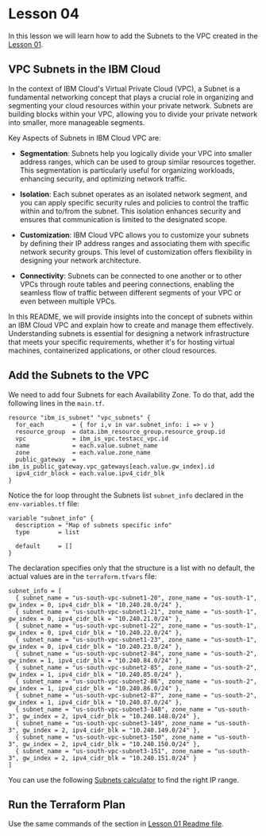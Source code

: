 # Lesson 04

In this lesson we will learn how to add the Subnets to the VPC created in the [Lesson 01](../lesson-01/README.md).

## VPC Subnets in the IBM Cloud

In the context of IBM Cloud's Virtual Private Cloud (VPC), a Subnet is a fundamental networking concept that plays a crucial role in organizing and segmenting your cloud resources within your private network. Subnets are building blocks within your VPC, allowing you to divide your private network into smaller, more manageable segments.

Key Aspects of Subnets in IBM Cloud VPC are:

* **Segmentation**: Subnets help you logically divide your VPC into smaller address ranges, which can be used to group similar resources together. This segmentation is particularly useful for organizing workloads, enhancing security, and optimizing network traffic.

* **Isolation**: Each subnet operates as an isolated network segment, and you can apply specific security rules and policies to control the traffic within and to/from the subnet. This isolation enhances security and ensures that communication is limited to the designated scope.

* **Customization**: IBM Cloud VPC allows you to customize your subnets by defining their IP address ranges and associating them with specific network security groups. This level of customization offers flexibility in designing your network architecture.

* **Connectivity**: Subnets can be connected to one another or to other VPCs through route tables and peering connections, enabling the seamless flow of traffic between different segments of your VPC or even between multiple VPCs.

In this README, we will provide insights into the concept of subnets within an IBM Cloud VPC and explain how to create and manage them effectively. Understanding subnets is essential for designing a network infrastructure that meets your specific requirements, whether it's for hosting virtual machines, containerized applications, or other cloud resources.

## Add the Subnets to the VPC

We need to add four Subnets for each Availability Zone. To do that, add the following lines in the ```main.tf```.

```
resource "ibm_is_subnet" "vpc_subnets" {
  for_each        = { for i,v in var.subnet_info: i => v }
  resource_group  = data.ibm_resource_group.resource_group.id
  vpc             = ibm_is_vpc.testacc_vpc.id
  name            = each.value.subnet_name
  zone            = each.value.zone_name
  public_gateway  = ibm_is_public_gateway.vpc_gateways[each.value.gw_index].id
  ipv4_cidr_block = each.value.ipv4_cidr_blk
}
```

Notice the for loop throught the Subnets list ```subnet_info``` declared in the ```env-variables.tf``` file:

```
variable "subnet_info" {
  description = "Map of subnets specific info"
  type        = list

  default     = []
}
```

The declaration specifies only that the structure is a list with no default, the actual values are in the ```terraform.tfvars``` file:

```
subnet_info = [
  { subnet_name = "us-south-vpc-subnet1-20", zone_name = "us-south-1", gw_index = 0, ipv4_cidr_blk = "10.240.20.0/24" },
  { subnet_name = "us-south-vpc-subnet1-21", zone_name = "us-south-1", gw_index = 0, ipv4_cidr_blk = "10.240.21.0/24" },
  { subnet_name = "us-south-vpc-subnet1-22", zone_name = "us-south-1", gw_index = 0, ipv4_cidr_blk = "10.240.22.0/24" },
  { subnet_name = "us-south-vpc-subnet1-23", zone_name = "us-south-1", gw_index = 0, ipv4_cidr_blk = "10.240.23.0/24" },
  { subnet_name = "us-south-vpc-subnet2-84", zone_name = "us-south-2", gw_index = 1, ipv4_cidr_blk = "10.240.84.0/24" },
  { subnet_name = "us-south-vpc-subnet2-85", zone_name = "us-south-2", gw_index = 1, ipv4_cidr_blk = "10.240.85.0/24" },
  { subnet_name = "us-south-vpc-subnet2-86", zone_name = "us-south-2", gw_index = 1, ipv4_cidr_blk = "10.240.86.0/24" },
  { subnet_name = "us-south-vpc-subnet2-87", zone_name = "us-south-2", gw_index = 1, ipv4_cidr_blk = "10.240.87.0/24" },
  { subnet_name = "us-south-vpc-subnet3-148", zone_name = "us-south-3", gw_index = 2, ipv4_cidr_blk = "10.240.148.0/24" },
  { subnet_name = "us-south-vpc-subnet3-149", zone_name = "us-south-3", gw_index = 2, ipv4_cidr_blk = "10.240.149.0/24" },
  { subnet_name = "us-south-vpc-subnet3-150", zone_name = "us-south-3", gw_index = 2, ipv4_cidr_blk = "10.240.150.0/24" },
  { subnet_name = "us-south-vpc-subnet3-151", zone_name = "us-south-3", gw_index = 2, ipv4_cidr_blk = "10.240.151.0/24" }
]
```

You can use the following [Subnets calculator](https://www.site24x7.com/tools/ipv4-subnetcalculator.html) to find the right IP range.

## Run the Terraform Plan

Use the same commands of the section in [Lesson 01 Readme file](../lesson-01/README.md#run-the-terraform-plan).
